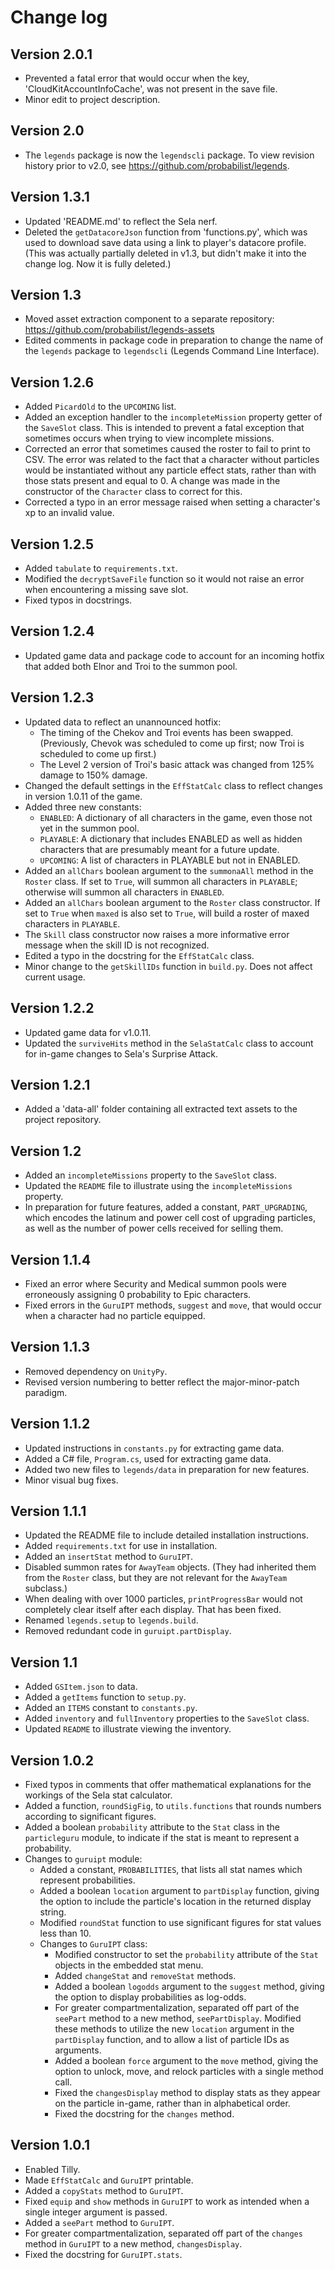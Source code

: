 # Change log

## Version 2.0.1

* Prevented a fatal error that would occur when the key, 'CloudKitAccountInfoCache', was not present in the save file.
* Minor edit to project description.

## Version 2.0

* The `legends` package is now the `legendscli` package. To view revision history prior to v2.0, see https://github.com/probabilist/legends.

## Version 1.3.1

* Updated 'README.md' to reflect the Sela nerf.
* Deleted the `getDatacoreJson` function from 'functions.py', which was used to download save data using a link to player's datacore profile. (This was actually partially deleted in v1.3, but didn't make it into the change log. Now it is fully deleted.)

## Version 1.3

* Moved asset extraction component to a separate repository: https://github.com/probabilist/legends-assets
* Edited comments in package code in preparation to change the name of the `legends` package to `legendscli` (Legends Command Line Interface).

## Version 1.2.6

* Added `PicardOld` to the `UPCOMING` list.
* Added an exception handler to the `incompleteMission` property getter of the `SaveSlot` class. This is intended to prevent a fatal exception that sometimes occurs when trying to view incomplete missions.
* Corrected an error that sometimes caused the roster to fail to print to CSV. The error was related to the fact that a character without particles would be instantiated without any particle effect stats, rather than with those stats present and equal to 0. A change was made in the constructor of the `Character` class to correct for this.
* Corrected a typo in an error message raised when setting a character's xp to an invalid value.

## Version 1.2.5

* Added `tabulate` to `requirements.txt`.
* Modified the `decryptSaveFile` function so it would not raise an error when encountering a missing save slot.
* Fixed typos in docstrings.

## Version 1.2.4

* Updated game data and package code to account for an incoming hotfix that added both Elnor and Troi to the summon pool.

## Version 1.2.3

* Updated data to reflect an unannounced hotfix:
    - The timing of the Chekov and Troi events has been swapped. (Previously, Chevok was scheduled to come up first; now Troi is scheduled to come up first.)
    - The Level 2 version of Troi's basic attack was changed from 125% damage to 150% damage.
* Changed the default settings in the `EffStatCalc` class to reflect changes in version 1.0.11 of the game.
* Added three new constants:
    - `ENABLED`: A dictionary of all characters in the game, even those not yet in the summon pool.
    - `PLAYABLE`: A dictionary that includes ENABLED as well as hidden characters that are presumably meant for a future update.
    - `UPCOMING`: A list of characters in PLAYABLE but not in ENABLED.
* Added an `allChars` boolean argument to the `summonaAll` method in the `Roster` class. If set to `True`, will summon all characters in `PLAYABLE`; otherwise will summon all characters in `ENABLED`.
* Added an `allChars` boolean argument to the `Roster` class constructor. If set to `True` when `maxed` is also set to `True`, will build a roster of maxed characters in `PLAYABLE`.
* The `Skill` class constructor now raises a more informative error message when the skill ID is not recognized.
* Edited a typo in the docstring for the `EffStatCalc` class.
* Minor change to the `getSkillIDs` function in `build.py`. Does not affect current usage.

## Version 1.2.2

* Updated game data for v1.0.11.
* Updated the `surviveHits` method in the `SelaStatCalc` class to account for in-game changes to Sela's Surprise Attack.

## Version 1.2.1

* Added a 'data-all' folder containing all extracted text assets to the project repository.

## Version 1.2

* Added an `incompleteMissions` property to the `SaveSlot` class.
* Updated the `README` file to illustrate using the `incompleteMissions` property.
* In preparation for future features, added a constant, `PART_UPGRADING`, which encodes the latinum and power cell cost of upgrading particles, as well as the number of power cells received for selling them.

## Version 1.1.4

* Fixed an error where Security and Medical summon pools were erroneously assigning 0 probability to Epic characters.
* Fixed errors in the `GuruIPT` methods, `suggest` and `move`, that would occur when a character had no particle equipped.

## Version 1.1.3

* Removed dependency on `UnityPy`.
* Revised version numbering to better reflect the major-minor-patch paradigm.

## Version 1.1.2

* Updated instructions in `constants.py` for extracting game data.
* Added a C# file, `Program.cs`, used for extracting game data.
* Added two new files to `legends/data` in preparation for new features.
* Minor visual bug fixes.

## Version 1.1.1

* Updated the README file to include detailed installation instructions.
* Added `requirements.txt` for use in installation.
* Added an `insertStat` method to `GuruIPT`.
* Disabled summon rates for `AwayTeam` objects. (They had inherited them from the `Roster` class, but they are not relevant for the `AwayTeam` subclass.)
* When dealing with over 1000 particles, `printProgressBar` would not completely clear itself after each display. That has been fixed.
* Renamed `legends.setup` to `legends.build`.
* Removed redundant code in `guruipt.partDisplay`.

## Version 1.1

* Added `GSItem.json` to data.
* Added a `getItems` function to `setup.py`.
* Added an `ITEMS` constant to `constants.py`.
* Added `inventory` and `fullInventory` properties to the `SaveSlot` class.
* Updated `README` to illustrate viewing the inventory.

## Version 1.0.2

* Fixed typos in comments that offer mathematical explanations for the workings of the Sela stat calculator.
* Added a function, `roundSigFig`, to `utils.functions` that rounds numbers according to significant figures.
* Added a boolean `probability` attribute to the `Stat` class in the `particleguru` module, to indicate if the stat is meant to represent a probability.
* Changes to `guruipt` module:
    - Added a constant, `PROBABILITIES`, that lists all stat names which represent probabilities.
    - Added a boolean `location` argument to `partDisplay` function, giving the option to include the particle's location in the returned display string.
    - Modified `roundStat` function to use significant figures for stat values less than 10.
    - Changes to `GuruIPT` class:
        + Modified constructor to set the `probability` attribute of the `Stat` objects in the embedded stat menu.
        + Added `changeStat` and `removeStat` methods.
        + Added a boolean `logodds` argument to the `suggest` method, giving the option to display probabilities as log-odds.
        + For greater compartmentalization, separated off part of the `seePart` method to a new method, `seePartDisplay`. Modified these methods to utilize the new `location` argument in the `partDisplay` function, and to allow a list of particle IDs as arguments.
        + Added a boolean `force` argument to the `move` method, giving the option to unlock, move, and relock particles with a single method call.
        + Fixed the `changesDisplay` method to display stats as they appear on the particle in-game, rather than in alphabetical order.
        + Fixed the docstring for the `changes` method.

## Version 1.0.1

* Enabled Tilly.
* Made `EffStatCalc` and `GuruIPT` printable.
* Added a `copyStats` method to `GuruIPT`.
* Fixed `equip` and `show` methods in `GuruIPT` to work as intended when a single integer argument is passed.
* Added a `seePart` method to `GuruIPT`.
* For greater compartmentalization, separated off part of the `changes` method in `GuruIPT` to a new method, `changesDisplay`.
* Fixed the docstring for `GuruIPT.stats`.
